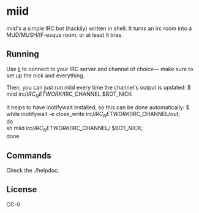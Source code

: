 # miid

miid's a simple IRC bot (hackily) written in shell.
It turns an irc room into a MUD/MUSH/IF-esque room, or at least it tries.

## Running
Use [ii](https://tools.suckless.org/ii/) to connect to your IRC server and
channel of choice― make sure to set up the nick and everything.

Then, you can just run miid every time the channel's output is updated:
	$ miid irc/$IRC_NETWORK/$IRC_CHANNEL $BOT_NICK

It helps to have inotifywait installed, so this can be done automatically:
	$ while inotifywait -e close_write irc/$IRC_NETWORK/$IRC_CHANNEL/out; \
	  do \
	 	 sh miid irc/$IRC_NETWORK/$IRC_CHANNEL/ $BOT_NICK; \
	  done

## Commands
Check the ./helpdoc.

## License
CC-0
